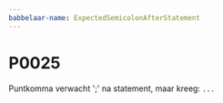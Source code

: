 ```yaml
---
babbelaar-name: ExpectedSemicolonAfterStatement
---
```

# P0025
Puntkomma verwacht ';' na statement, maar kreeg: `...`
